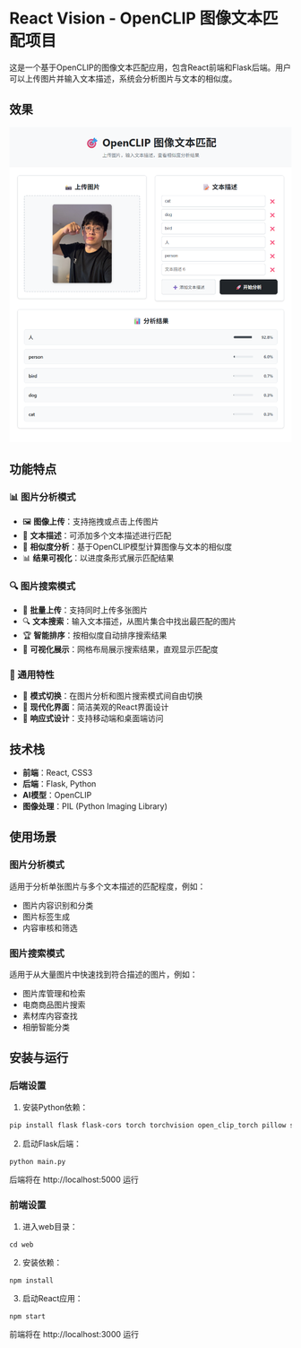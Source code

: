 # React Vision - OpenCLIP 图像文本匹配项目

这是一个基于OpenCLIP的图像文本匹配应用，包含React前端和Flask后端。用户可以上传图片并输入文本描述，系统会分析图片与文本的相似度。

## 效果

![应用界面](static/image.png)

## 功能特点

### 📊 图片分析模式
- 🖼️ **图像上传**：支持拖拽或点击上传图片
- 📝 **文本描述**：可添加多个文本描述进行匹配
- 🎯 **相似度分析**：基于OpenCLIP模型计算图像与文本的相似度
- 📊 **结果可视化**：以进度条形式展示匹配结果

### 🔍 图片搜索模式
- 📁 **批量上传**：支持同时上传多张图片
- 🔍 **文本搜索**：输入文本描述，从图片集合中找出最匹配的图片
- 🏆 **智能排序**：按相似度自动排序搜索结果
- 🎨 **可视化展示**：网格布局展示搜索结果，直观显示匹配度

### 🎨 通用特性
- 🔄 **模式切换**：在图片分析和图片搜索模式间自由切换
- 🎨 **现代化界面**：简洁美观的React界面设计
- 📱 **响应式设计**：支持移动端和桌面端访问

## 技术栈

- **前端**：React, CSS3
- **后端**：Flask, Python
- **AI模型**：OpenCLIP
- **图像处理**：PIL (Python Imaging Library)

## 使用场景

### 图片分析模式
适用于分析单张图片与多个文本描述的匹配程度，例如：
- 图片内容识别和分类
- 图片标签生成
- 内容审核和筛选

### 图片搜索模式
适用于从大量图片中快速找到符合描述的图片，例如：
- 图片库管理和检索
- 电商商品图片搜索
- 素材库内容查找
- 相册智能分类

## 安装与运行

### 后端设置

1. 安装Python依赖：
```bash
pip install flask flask-cors torch torchvision open_clip_torch pillow safetensors
```

2. 启动Flask后端：
```bash
python main.py
```
后端将在 http://localhost:5000 运行

### 前端设置

1. 进入web目录：
```
cd web
```
2. 安装依赖：
```
npm install
```
3. 启动React应用：
```
npm start
```
前端将在 http://localhost:3000 运行